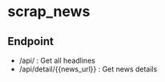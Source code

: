 # scrap_news

## Endpoint
- /api/ : Get all headlines
- /api/detail/{{news_url}} : Get news details
